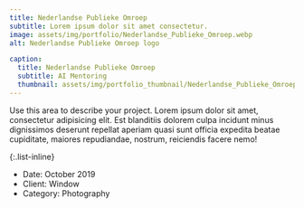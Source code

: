 ```yaml
---
title: Nederlandse Publieke Omroep
subtitle: Lorem ipsum dolor sit amet consectetur.
image: assets/img/portfolio/Nederlandse_Publieke_Omroep.webp
alt: Nederlandse Publieke Omroep logo

caption:
  title: Nederlandse Publieke Omroep
  subtitle: AI Mentoring
  thumbnail: assets/img/portfolio_thumbnail/Nederlandse_Publieke_Omroep.webp
---
```

Use this area to describe your project. Lorem ipsum dolor sit amet, consectetur adipisicing elit. Est blanditiis dolorem culpa incidunt minus dignissimos deserunt repellat aperiam quasi sunt officia expedita beatae cupiditate, maiores repudiandae, nostrum, reiciendis facere nemo!

{:.list-inline}
- Date: October 2019
- Client: Window
- Category: Photography

